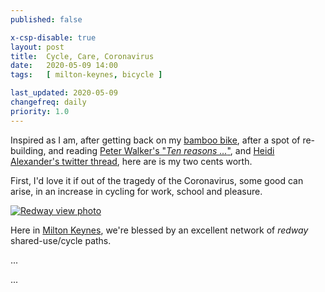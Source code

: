 ```yaml
---
published: false

x-csp-disable: true
layout: post
title:  Cycle, Care, Coronavirus
date:   2020-05-09 14:00
tags:   [ milton-keynes, bicycle ]

last_updated: 2020-05-09
changefreq: daily
priority: 1.0
---
```


Inspired as I am, after getting back on my [bamboo bike][],
after a spot of re-building,
and reading [Peter Walker's "_Ten reasons …_"][10reasons],
and [Heidi Alexander's twitter thread][heidi_ldn],
here are is my two cents worth.

First, I'd love it if out of the tragedy of the Coronavirus,
some good can arise, in an increase in cycling for work, school and pleasure.

[![Redway view photo][photo-1-img]][photo-1]

Here in [Milton Keynes][], we're blessed by an excellent network of _redway_ shared-use/cycle paths.

...

...


[bamboo bike]: /2019/06/23/bamboo-bicycle.html
[photo-1]: https://www.geograph.org.uk/photo/1225122
  "Redway view 'Looking along redway … - Oldham Rise in Medbourne' © Malcolm Campbell & licensed for reuse under a Creative Commons Attrib-ShareAlike Licence."
[photo-1-img]: https://s0.geograph.org.uk/geophotos/01/22/51/1225122_669a5976.jpg
[redway]: https://getsmartertravelmk.org/cycling/redways
  "The Redway Code – Respect, Protect, Enjoy."
[mk.gov]: https://milton-keynes.gov.uk/highways-and-transport-hub/get-cycling-mk/cycle-routes-and-maps
  "Cycle Routes & Redways, on Milton Keynes council site."
[mk.gov.pdf]: https://milton-keynes.gov.uk/assets/attach/51668/MK_Redway_Poster_PRINT_NOcrops.pdf
  "NEW Milton Keynes 2018 Redway Map (PDF, 6.7MB)"
[hwcode]: https://gov.uk/guidance/the-highway-code/rules-for-cyclists-59-to-82
  "The Highway Code: Rules for cyclists (59 to 82)."
[milton keynes]: https://en.wikipedia.org/wiki/Milton_Keynes
[heidi_ldn]: https://twitter.com/Heidi_LDN/status/1258670658302750720
  "Heidi Alexander @Heidi_LDN, A little thread on cycling in London. The experience of a 45 year old, overweight woman - ie me (inspiration provided by @peterwalker99 ...) 9:10 AM · May 8, 2020"
[10reasons]: https://theguardian.com/environment/bike-blog/2020/may/08/ten-reasons-now-great-time-start-cycling-lockdown-eases#comments
  "Ten reasons now is a great time to start cycling, Peter Walker @peterwalker99, Fri 8 May 2020."
[boom]: https://theguardian.com/lifeandstyle/2020/may/09/coronavirus-cycling-boom-makes-a-good-bike-hard-to-find
  "Coronavirus cycling boom makes a good bike hard to find, Harriet Sherwood @harrietsherwood, Sat 9 May 2020."
